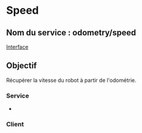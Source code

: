 ﻿# Speed

## Nom du service : **odometry/speed**
[Interface](OdometrySpeed-Service-Interface.md)

## Objectif
Récupérer la vitesse du robot à partir de l'odométrie.

### Service
- [](PCB-Odo-Interface-Node.md)

### Client

